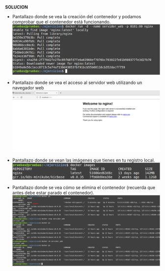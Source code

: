 **SOLUCION**

- Pantallazo donde se vea la creación del contenedor y podamos comprobar que el contenedor está funcionando.
![Paso 1](https://github.com/Sh3nross/k8s_exercises/blob/main/Dia1-1.png?raw=true)

- Pantallazo donde se vea el acceso al servidor web utilizando un navegador web
![Paso 2](https://github.com/Sh3nross/k8s_exercises/blob/main/Dia1-2.png?raw=true)

- Pantallazo donde se vean las imágenes que tienes en tu registro local.
![Paso 3](https://github.com/Sh3nross/k8s_exercises/blob/main/Dia1-3.png?raw=true)

- Pantallazo donde se vea cómo se elimina el contenedor (recuerda que antes debe estar parado el contenedor).
![Paso 4](https://github.com/Sh3nross/k8s_exercises/blob/main/Dia1-4.png?raw=true)
